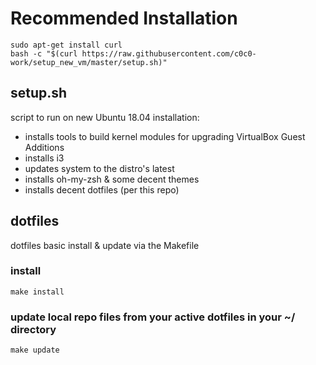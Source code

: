 # Recommended Installation
`sudo apt-get install curl`\
`bash -c "$(curl https://raw.githubusercontent.com/c0c0-work/setup_new_vm/master/setup.sh)"`

## setup.sh
script to run on new Ubuntu 18.04 installation:
  - installs tools to build kernel modules for upgrading VirtualBox Guest Additions
  - installs i3
  - updates system to the distro's latest
  - installs oh-my-zsh & some decent themes
  - installs decent dotfiles (per this repo)

## dotfiles
dotfiles basic install & update via the Makefile

### install
`make install`

### update local repo files from your active dotfiles in your ~/ directory
`make update`

